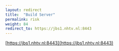 ```yaml
---
layout: redirect
title:  "Build Server"
permalink: risk
weight: 84
redirect_to: https://jbs1.nhtv.nl:8443
---
```


[https://jbs1.nhtv.nl:8443](https://jbs1.nhtv.nl:8443)
